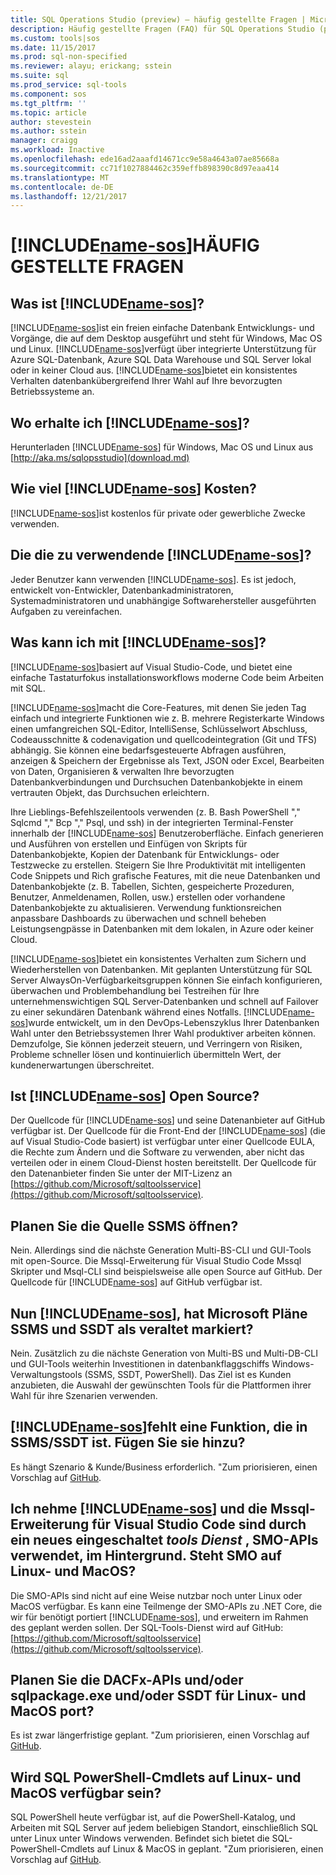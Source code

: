 ```yaml
---
title: SQL Operations Studio (preview) – häufig gestellte Fragen | Microsoft Docs
description: Häufig gestellte Fragen (FAQ) für SQL Operations Studio (preview).
ms.custom: tools|sos
ms.date: 11/15/2017
ms.prod: sql-non-specified
ms.reviewer: alayu; erickang; sstein
ms.suite: sql
ms.prod_service: sql-tools
ms.component: sos
ms.tgt_pltfrm: ''
ms.topic: article
author: stevestein
ms.author: sstein
manager: craigg
ms.workload: Inactive
ms.openlocfilehash: ede16ad2aaafd14671cc9e58a4643a07ae85668a
ms.sourcegitcommit: cc71f1027884462c359effb898390c8d97eaa414
ms.translationtype: MT
ms.contentlocale: de-DE
ms.lasthandoff: 12/21/2017
---
```

# <a name="includename-sosincludesname-sosmd-faq"></a>[!INCLUDE[name-sos](../includes/name-sos.md)]HÄUFIG GESTELLTE FRAGEN

## <a name="what-is-includename-sosincludesname-sos-shortmd"></a>Was ist [!INCLUDE[name-sos](../includes/name-sos-short.md)]?

[!INCLUDE[name-sos](../includes/name-sos-short.md)]ist ein freien einfache Datenbank Entwicklungs- und Vorgänge, die auf dem Desktop ausgeführt und steht für Windows, Mac OS und Linux. [!INCLUDE[name-sos](../includes/name-sos-short.md)]verfügt über integrierte Unterstützung für Azure SQL-Datenbank, Azure SQL Data Warehouse und SQL Server lokal oder in keiner Cloud aus. [!INCLUDE[name-sos](../includes/name-sos-short.md)]bietet ein konsistentes Verhalten datenbankübergreifend Ihrer Wahl auf Ihre bevorzugten Betriebssysteme an.

## <a name="where-can-i-get-includename-sosincludesname-sos-shortmd"></a>Wo erhalte ich [!INCLUDE[name-sos](../includes/name-sos-short.md)]?

Herunterladen [!INCLUDE[name-sos](../includes/name-sos-short.md)] für Windows, Mac OS und Linux aus [http://aka.ms/sqlopsstudio](download.md)

## <a name="how-much-does-includename-sosincludesname-sos-shortmd-cost"></a>Wie viel [!INCLUDE[name-sos](../includes/name-sos-short.md)] Kosten?

[!INCLUDE[name-sos](../includes/name-sos-short.md)]ist kostenlos für private oder gewerbliche Zwecke verwenden.

## <a name="who-should-use-includename-sosincludesname-sos-shortmd"></a>Die die zu verwendende [!INCLUDE[name-sos](../includes/name-sos-short.md)]?

Jeder Benutzer kann verwenden [!INCLUDE[name-sos](../includes/name-sos-short.md)]. Es ist jedoch, entwickelt von-Entwickler, Datenbankadministratoren, Systemadministratoren und unabhängige Softwarehersteller ausgeführten Aufgaben zu vereinfachen.


## <a name="what-can-i-do-with-includename-sosincludesname-sos-shortmd"></a>Was kann ich mit [!INCLUDE[name-sos](../includes/name-sos-short.md)]? 

[!INCLUDE[name-sos](../includes/name-sos-short.md)]basiert auf Visual Studio-Code, und bietet eine einfache Tastaturfokus installationsworkflows moderne Code beim Arbeiten mit SQL. 

[!INCLUDE[name-sos](../includes/name-sos-short.md)]macht die Core-Features, mit denen Sie jeden Tag einfach und integrierte Funktionen wie z. B. mehrere Registerkarte Windows einen umfangreichen SQL-Editor, IntelliSense, Schlüsselwort Abschluss, Codeausschnitte & codenavigation und quellcodeintegration (Git und TFS) abhängig. Sie können eine bedarfsgesteuerte Abfragen ausführen, anzeigen & Speichern der Ergebnisse als Text, JSON oder Excel, Bearbeiten von Daten, Organisieren & verwalten Ihre bevorzugten Datenbankverbindungen und Durchsuchen Datenbankobjekte in einem vertrauten Objekt, das Durchsuchen erleichtern.

Ihre Lieblings-Befehlszeilentools verwenden (z. B. Bash PowerShell "," Sqlcmd "," Bcp "," Psql, und ssh) in der integrierten Terminal-Fenster innerhalb der [!INCLUDE[name-sos](../includes/name-sos-short.md)] Benutzeroberfläche. Einfach generieren und Ausführen von erstellen und Einfügen von Skripts für Datenbankobjekte, Kopien der Datenbank für Entwicklungs- oder Testzwecke zu erstellen. Steigern Sie Ihre Produktivität mit intelligenten Code Snippets und Rich grafische Features, mit die neue Datenbanken und Datenbankobjekte (z. B. Tabellen, Sichten, gespeicherte Prozeduren, Benutzer, Anmeldenamen, Rollen, usw.) erstellen oder vorhandene Datenbankobjekte zu aktualisieren. Verwendung funktionsreichen anpassbare Dashboards zu überwachen und schnell beheben Leistungsengpässe in Datenbanken mit dem lokalen, in Azure oder keiner Cloud.

[!INCLUDE[name-sos](../includes/name-sos-short.md)]bietet ein konsistentes Verhalten zum Sichern und Wiederherstellen von Datenbanken. Mit geplanten Unterstützung für SQL Server AlwaysOn-Verfügbarkeitsgruppen können Sie einfach konfigurieren, überwachen und Problembehandlung bei Testreihen für Ihre unternehmenswichtigen SQL Server-Datenbanken und schnell auf Failover zu einer sekundären Datenbank während eines Notfalls.
[!INCLUDE[name-sos](../includes/name-sos-short.md)]wurde entwickelt, um in den DevOps-Lebenszyklus Ihrer Datenbanken Wahl unter den Betriebssystemen Ihrer Wahl produktiver arbeiten können. Demzufolge, Sie können jederzeit steuern, und Verringern von Risiken, Probleme schneller lösen und kontinuierlich übermitteln Wert, der kundenerwartungen überschreitet.


## <a name="is-includename-sosincludesname-sos-shortmd-open-source"></a>Ist [!INCLUDE[name-sos](../includes/name-sos-short.md)] Open Source? 

Der Quellcode für [!INCLUDE[name-sos](../includes/name-sos-short.md)] und seine Datenanbieter auf GitHub verfügbar ist. Der Quellcode für die Front-End der [!INCLUDE[name-sos](../includes/name-sos-short.md)] (die auf Visual Studio-Code basiert) ist verfügbar unter einer Quellcode EULA, die Rechte zum Ändern und die Software zu verwenden, aber nicht das verteilen oder in einem Cloud-Dienst hosten bereitstellt. Der Quellcode für den Datenanbieter finden Sie unter der MIT-Lizenz an [https://github.com/Microsoft/sqltoolsservice](https://github.com/Microsoft/sqltoolsservice).

## <a name="do-you-plan-to-open-source-ssms"></a>Planen Sie die Quelle SSMS öffnen?

Nein. Allerdings sind die nächste Generation Multi-BS-CLI und GUI-Tools mit open-Source. Die Mssql-Erweiterung für Visual Studio Code Mssql Skripter und Msql-CLI sind beispielsweise alle open Source auf GitHub. Der Quellcode für [!INCLUDE[name-sos](../includes/name-sos-short.md)] auf GitHub verfügbar ist.


## <a name="now-that-there-is-includename-sosincludesname-sos-shortmd-does-microsoft-plan-to-deprecate-ssms-and-ssdt"></a>Nun [!INCLUDE[name-sos](../includes/name-sos-short.md)], hat Microsoft Pläne SSMS und SSDT als veraltet markiert?

Nein. Zusätzlich zu die nächste Generation von Multi-BS und Multi-DB-CLI und GUI-Tools weiterhin Investitionen in datenbankflaggschiffs Windows-Verwaltungstools (SSMS, SSDT, PowerShell).
Das Ziel ist es Kunden anzubieten, die Auswahl der gewünschten Tools für die Plattformen ihrer Wahl für ihre Szenarien verwenden.


## <a name="includename-sosincludesname-sos-shortmd-is-missing-a-feature-that-is-in-ssmsssdt-will-you-add-it"></a>[!INCLUDE[name-sos](../includes/name-sos-short.md)]fehlt eine Funktion, die in SSMS/SSDT ist. Fügen Sie sie hinzu?
Es hängt Szenario & Kunde/Business erforderlich. "Zum priorisieren, einen Vorschlag auf [GitHub](https://github.com/microsoft/sqlopsstudio/issues).


## <a name="i-understand-includename-sosincludesname-sos-shortmd-and-the-mssql-extension-for-vs-code-are-powered-by-a-new-tools-service-that-uses-smo-apis-under-the-covers-is-smo-available-on-linux-and-macos"></a>Ich nehme [!INCLUDE[name-sos](../includes/name-sos-short.md)] und die Mssql-Erweiterung für Visual Studio Code sind durch ein neues eingeschaltet *tools Dienst* , SMO-APIs verwendet, im Hintergrund. Steht SMO auf Linux- und MacOS?

Die SMO-APIs sind nicht auf eine Weise nutzbar noch unter Linux oder MacOS verfügbar. Es kann eine Teilmenge der SMO-APIs zu .NET Core, die wir für benötigt portiert [!INCLUDE[name-sos](../includes/name-sos-short.md)], und erweitern im Rahmen des geplant werden sollen.
Der SQL-Tools-Dienst wird auf GitHub: [https://github.com/Microsoft/sqltoolsservice](https://github.com/Microsoft/sqltoolsservice).


## <a name="do-you-plan-to-port-the-dacfx-apis-andor-sqlpackageexe-andor-ssdt-to-linux-and-macos"></a>Planen Sie die DACFx-APIs und/oder sqlpackage.exe und/oder SSDT für Linux- und MacOS port?

Es ist zwar längerfristige geplant. "Zum priorisieren, einen Vorschlag auf [GitHub](https://github.com/microsoft/sqlopsstudio/issues).


## <a name="will-sql-powershell-cmdlets-be-available-on-linux-and-macos"></a>Wird SQL PowerShell-Cmdlets auf Linux- und MacOS verfügbar sein?

SQL PowerShell heute verfügbar ist, auf die PowerShell-Katalog, und Arbeiten mit SQL Server auf jedem beliebigen Standort, einschließlich SQL unter Linux unter Windows verwenden. Befindet sich bietet die SQL-PowerShell-Cmdlets auf Linux & MacOS in geplant. "Zum priorisieren, einen Vorschlag auf [GitHub](https://github.com/microsoft/sqlopsstudio/issues).


